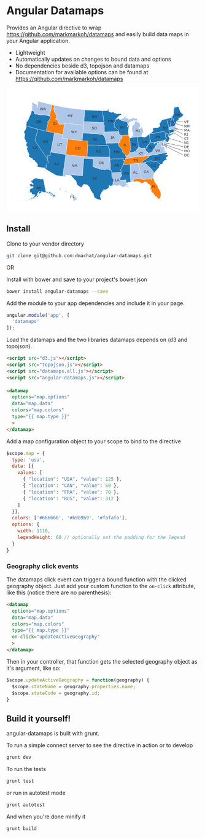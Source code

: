 # Angular Datamaps
Provides an Angular directive to wrap https://github.com/markmarkoh/datamaps and easily build data maps in your Angular application.

 - Lightweight
 - Automatically updates on changes to bound data and options
 - No dependencies beside d3, topojson and datamaps
 - Documentation for available options can be found at https://github.com/markmarkoh/datamaps

![Datamap example](/usaMap.png?raw=true "USA Map Example")

## Install
Clone to your vendor directory
```sh
git clone git@github.com:dmachat/angular-datamaps.git
```

OR

Install with bower and save to your project's bower.json
```sh
bower install angular-datamaps --save
```

Add the module to your app dependencies and include it in your page.
```js
angular.module('app', [
  'datamaps'
]);
```

Load the datamaps and the two libraries datamaps depends on (d3 and topojson).
```html
<script src="d3.js"></script>
<script src="topojson.js"></script>
<script src="datamaps.all.js"></script>
<script src="angular-datamaps.js"></script>

<datamap
  options="map.options"
  data="map.data"
  colors="map.colors"
  type="{{ map.type }}"
  >
</datamap>
```

Add a map configuration object to your scope to bind to the directive
```js
$scope.map = {
  type: 'usa',
  data: [{
    values: [
      { "location": "USA", "value": 125 },
      { "location": "CAN", "value": 50 },
      { "location": "FRA", "value": 70 },
      { "location": "RUS", "value": 312 }
    ]
  }],
  colors: ['#666666', '#b9b9b9', '#fafafa'],
  options: {
    width: 1110,
    legendHeight: 60 // optionally set the padding for the legend
  }
}
```

### Geography click events ###
The datamaps click event can trigger a bound function with the clicked geography object. Just add your custom function to the `on-click` attribute, like this (notice there are no parenthesis):

```html
<datamap
  options="map.options"
  data="map.data"
  colors="map.colors"
  type="{{ map.type }}"
  on-click="updateActiveGeography"
  >
</datamap>
```

Then in your controller, that function gets the selected geography object as it's argument, like so:

```js
$scope.updateActiveGeography = function(geography) {
  $scope.stateName = geography.properties.name;
  $scope.stateCode = geography.id;
}
```

## Build it yourself!
angular-datamaps is built with grunt.

To run a simple connect server to see the directive in action or to develop
```sh
grunt dev
```

To run the tests
```sh
grunt test
```

or run in autotest mode

```sh
grunt autotest
```

And when you're done minify it
```sh
grunt build
```
